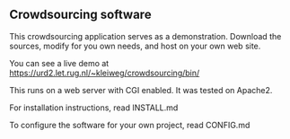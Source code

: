 
## Crowdsourcing software

This crowdsourcing application serves as a demonstration. Download the
sources, modify for you own needs, and host on your own web site.

You can see a live demo at https://urd2.let.rug.nl/~kleiweg/crowdsourcing/bin/

This runs on a web server with CGI enabled. It was tested on Apache2.

For installation instructions, read INSTALL.md

To configure the software for your own project, read CONFIG.md
